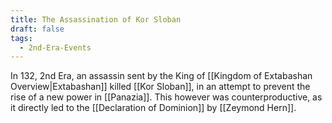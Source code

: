 ```yaml
---
title: The Assassination of Kor Sloban
draft: false
tags:
  - 2nd-Era-Events
---
```

 In 132, 2nd Era, an assassin sent by the King of [[Kingdom of Extabashan Overview|Extabashan]] killed [[Kor Sloban]], in an attempt to prevent the rise of a new power in [[Panazia]]. This however was counterproductive, as it directly led to the [[Declaration of Dominion]] by [[Zeymond Hern]].